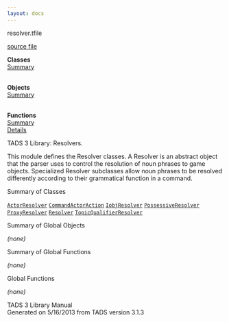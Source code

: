 ```yaml
---
layout: docs
---
```

<span class="title">resolver.t</span><span class="type">file</span>

[source file](../source/resolver.t.html)

**Classes**  
[Summary](#_ClassSummary_)  
 

**Objects**  
[Summary](#_ObjectSummary_)  
 

**Functions**  
[Summary](#_FunctionSummary_)  
[Details](#_Functions_)



TADS 3 Library: Resolvers.

This module defines the Resolver classes. A Resolver is an abstract
object that the parser uses to control the resolution of noun phrases to
game objects. Specialized Resolver subclasses allow noun phrases to be
resolved differently according to their grammatical function in a
command.



<span id="_ClassSummary_"></span>



<span class="hdln">Summary of Classes</span>  



[`ActorResolver`](../object/ActorResolver.html) [`CommandActorAction`](../object/CommandActorAction.html) [`IobjResolver`](../object/IobjResolver.html) [`PossessiveResolver`](../object/PossessiveResolver.html) [`ProxyResolver`](../object/ProxyResolver.html) [`Resolver`](../object/Resolver.html) [`TopicQualifierResolver`](../object/TopicQualifierResolver.html)
<span id="_ObjectSummary_"></span>



<span class="hdln">Summary of Global Objects</span>  



*(none)* <span id="FunctionSummary_"></span>



<span class="hdln">Summary of Global Functions</span>  



*(none)* <span id="_Functions_"></span>



<span class="hdln">Global Functions</span>  



*(none)*



TADS 3 Library Manual  
Generated on 5/16/2013 from TADS version 3.1.3


